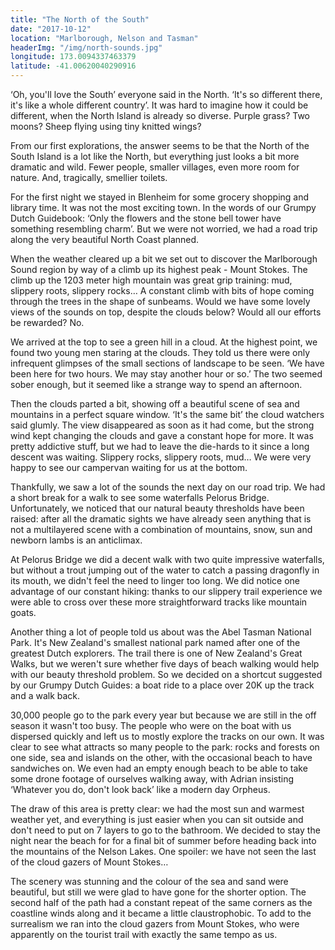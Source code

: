```yaml
---
title: "The North of the South"
date: "2017-10-12"
location: "Marlborough, Nelson and Tasman"
headerImg: "/img/north-sounds.jpg"
longitude: 173.0094337463379
latitude: -41.00620040290916
---
```


‘Oh, you'll love the South’ everyone said in the North. ‘It's so different there, it's like a whole different country’. It was hard to imagine how it could be different, when the North Island is already so diverse. Purple grass? Two moons? Sheep flying using tiny knitted wings?

From our first explorations, the answer seems to be that the North of the South Island is a lot like the North, but everything just looks a bit more dramatic and wild. Fewer people, smaller villages, even more room for nature. And, tragically, smellier toilets.

For the first night we stayed in Blenheim for some grocery shopping and library time. It was not the most exciting town. In the words of our Grumpy Dutch Guidebook: ‘Only the flowers and the stone bell tower have something resembling charm’. But we were not worried, we had a road trip along the very beautiful North Coast planned.

When the weather cleared up a bit we set out to discover the Marlborough Sound region by way of a climb up its highest peak - Mount Stokes. The climb up the 1203 meter high mountain was great grip training: mud, slippery roots, slippery rocks… A constant climb with bits of hope coming through the trees in the shape of sunbeams. Would we have some lovely views of the sounds on top, despite the clouds below? Would all our efforts be rewarded? No.

<div><photo url="/img/mt-stokes.jpg" caption="So near yet so far - the view that almost was from Mount Stokes"></photo></div>

We arrived at the top to see a green hill in a cloud. At the highest point, we found two young men staring at the clouds. They told us there were only infrequent glimpses of the small sections of landscape to be seen. ‘We have been here for two hours. We may stay another hour or so.’ The two seemed sober enough, but it seemed like a strange way to spend an afternoon. 

Then the clouds parted a bit, showing off a beautiful scene of sea and mountains in a perfect square window. ‘It's the same bit’ the cloud watchers said glumly. The view disappeared as soon as it had come, but the strong wind kept changing the clouds and gave a constant hope for more. It was pretty addictive stuff, but we had to leave the die-hards to it since a long descent was waiting. Slippery rocks, slippery roots, mud… We were very happy to see our campervan waiting for us at the bottom.

<div><photo url="/img/marlborough-reflections.jpg" fullwidth="true"></photo></div>

Thankfully, we saw a lot of the sounds the next day on our road trip. We had a short break for a walk to see some waterfalls Pelorus Bridge. Unfortunately, we noticed that our natural beauty thresholds have been raised: after all the dramatic sights we have already seen anything that is not a multilayered scene with a combination of mountains, snow, sun and newborn lambs is an anticlimax. 

At Pelorus Bridge we did a decent walk with two quite impressive waterfalls, but without a trout jumping out of the water to catch a passing dragonfly in its mouth, we didn't feel the need to linger too long. We did notice one advantage of our constant hiking: thanks to our slippery trail experience we were able to cross over these more straightforward tracks like mountain goats.

<div><photo url="/img/abel-tasman-seal.jpg" caption="A seal at Abel Tasman National Park, looking like he's had his natural beauty threshold raised a bit too far"></photo></div>

Another thing a lot of people told us about was the Abel Tasman National Park. It's New Zealand's smallest national park named after one of the greatest Dutch explorers. The trail there is one of New Zealand's Great Walks, but we weren't sure whether five days of beach walking would help with our beauty threshold problem. So we decided on a shortcut suggested by our Grumpy Dutch Guides: a boat ride to a place over 20K up the track and a walk back.

<div><map route="/route/abel-tasman.json" type="article" layer="terrain"></map></div>

30,000 people go to the park every year but because we are still in the off season it wasn't too busy. The people who were on the boat with us dispersed quickly and left us to mostly explore the tracks on our own. It was clear to see what attracts so many people to the park: rocks and forests on one side, sea and islands on the other, with the occasional beach to have sandwiches on. We even had an empty enough beach to be able to take some drone footage of ourselves walking away, with Adrian insisting ‘Whatever you do, don't look back’ like a modern day Orpheus.

The draw of this area is pretty clear: we had the most sun and warmest weather yet, and everything is just easier when you can sit outside and don't need to put on 7 layers to go to the bathroom. We decided to stay the night near the beach for for a final bit of summer before heading back into the mountains of the Nelson Lakes. One spoiler: we have not seen the last of the cloud gazers of Mount Stokes…

<div><photo url="/img/abel-tasman-beach.jpg" fullwidth="true"></photo></div>

The scenery was stunning and the colour of the sea and sand were beautiful, but still we were glad to have gone for the shorter option. The second half of the path had a constant repeat of the same corners as the coastline winds along and it became a little claustrophobic. To add to the surrealism we ran into the cloud gazers from Mount Stokes, who were apparently on the tourist trail with exactly the same tempo as us.